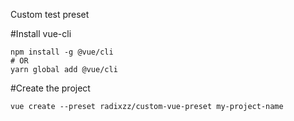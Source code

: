 Custom test preset

#Install vue-cli
```
npm install -g @vue/cli
# OR
yarn global add @vue/cli
```

#Create the project
```
vue create --preset radixzz/custom-vue-preset my-project-name
```